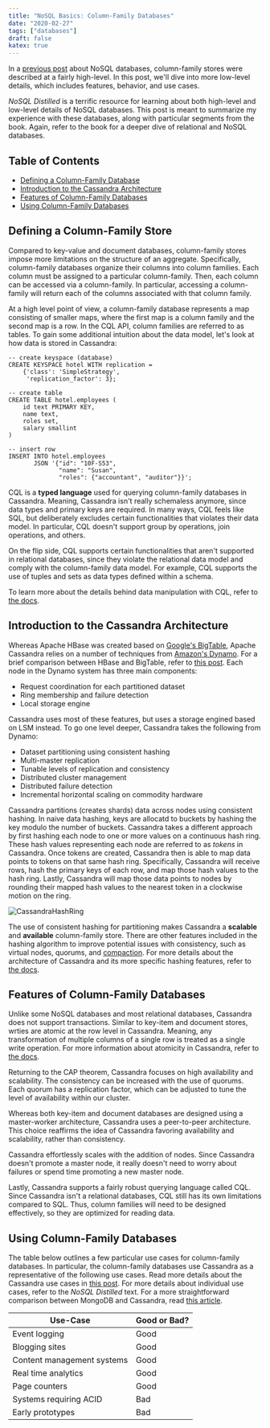 ```yaml
---
title: "NoSQL Basics: Column-Family Databases"
date: "2020-02-27"
tags: ["databases"]
draft: false
katex: true
---
```


In a [previous post](/blog/nosql/) about NoSQL databases, column-family stores were described at a fairly high-level. In this post, we'll dive into more low-level details, which includes features, behavior, and use cases.

*NoSQL Distilled* is a terrific resource for learning about both high-level and low-level details of NoSQL databases. This post is meant to summarize my experience with these databases, along with particular segments from the book. Again, refer to the book for a deeper dive of relational and NoSQL databases.

## Table of Contents
- [Defining a Column-Family Database](#defining-a-column-family-store)
- [Introduction to the Cassandra Architecture](#introduction-to-the-cassandra-architecture)
- [Features of Column-Family Databases](#features-of-column-family-databases)
- [Using Column-Family Databases](#using-column-family-databases)

## Defining a Column-Family Store
Compared to key-value and document databases, column-family stores impose more limitations on the structure of an aggregate. Specifically, column-family databases organize their columns into column families. Each column must be assigned to a particular column-family. Then, each column can be accessed via a column-family. In particular, accessing a column-family will return each of the columns associated with that column family.

At a high level point of view, a column-family database represents a map consisting of smaller maps, where the first map is a column family and the second map is a row. In the CQL API, column families are referred to as tables. To gain some additional intuition about the data model, let's look at how data is stored in Cassandra:

```cql
-- create keyspace (database)
CREATE KEYSPACE hotel WITH replication =
    {'class': 'SimpleStrategy',
     'replication_factor': 3};

-- create table
CREATE TABLE hotel.employees (
    id text PRIMARY KEY,
    name text,
    roles set,
    salary smallint
)

-- insert row
INSERT INTO hotel.employees
       JSON '{"id": "10F-S53",
              "name": "Susan",
              "roles": {"accountant", "auditor"}}';
```

CQL is a **typed language** used for querying column-family databases in Cassandra. Meaning, Cassandra isn't really schemaless anymore, since data types and primary keys are required. In many ways, CQL feels like SQL, but deliberately excludes certain functionalities that violates their data model. In particular, CQL doesn't support group by operations, join operations, and others.

On the flip side, CQL supports certain functionalities that aren't supported in relational databases, since they violate the relational data model and comply with the column-family data model. For example, CQL supports the use of tuples and sets as data types defined within a schema.

To learn more about the details behind data manipulation with CQL, refer to [the docs](https://cassandra.apache.org/doc/latest/cql/dml.html).

## Introduction to the Cassandra Architecture
Whereas Apache HBase was created based on [Google's BigTable](https://static.googleusercontent.com/media/research.google.com/en//archive/bigtable-osdi06.pdf), Apache Cassandra relies on a number of techniques from [Amazon's Dynamo](https://www.allthingsdistributed.com/files/amazon-dynamo-sosp2007.pdf). For a brief comparison between HBase and BigTable, refer to [this post](https://stackoverflow.com/a/24860743/12777044). Each node in the Dynamo system has three main components:
- Request coordination for each partitioned dataset
- Ring membership and failure detection
- Local storage engine

Cassandra uses most of these features, but uses a storage engined based on LSM instead. To go one level deeper, Cassandra takes the following from Dynamo:
- Dataset partitioning using consistent hashing
- Multi-master replication
- Tunable levels of replication and consistency
- Distributed cluster management
- Distributed failure detection
- Incremental horizontal scaling on commodity hardware

Cassandra partitions (creates shards) data across nodes using consistent hashing. In naive data hashing, keys are allocatd to buckets by hashing the key modulo the number of buckets. Cassandra takes a different approach by first hashing each node to one or more values on a continuous hash ring. These hash values representing each node are referred to as *tokens* in Cassandra. Once tokens are created, Cassandra then is able to map data points to tokens on that same hash ring. Specifically, Cassandra will receive rows, hash the primary keys of each row, and map those hash values to the hash ring. Lastly, Cassandra will map those data points to nodes by rounding their mapped hash values to the nearest token in a clockwise motion on the ring.

![CassandraHashRing](../img/cassandrahash.svg)

The use of consistent hashing for partitioning makes Cassandra a **scalable** and **available** column-family store. There are other features included in the hashing algorithm to improve potential issues with consistency, such as virtual nodes, quorums, and [compaction](https://cassandra.apache.org/doc/latest/operating/compaction/index.html). For more details about the architecture of Cassandra and its more specific hashing features, refer to [the docs](https://cassandra.apache.org/doc/latest/architecture/dynamo.html).

## Features of Column-Family Databases
Unlike some NoSQL databases and most relational databases, Cassandra does not support transactions. Similar to key-item and document stores, wrties are atomic at the row level in Cassandra. Meaning, any transformation of multiple columns of a single row is treated as a single write operation. For more information about atomicity in Cassandra, refer to [the docs](https://docs.datastax.com/en/cassandra-oss/2.1/cassandra/dml/dml_atomicity_c.html).

Returning to the CAP theorem, Cassandra focuses on high availability and scalability. The consistency can be increased with the use of quorums. Each quorum has a replication factor, which can be adjusted to tune the level of availability within our cluster.

Whereas both key-item and document databases are designed using a master-worker architecture, Cassandra uses a peer-to-peer architecture. This choice reaffirms the idea of Cassandra favoring availability and scalability, rather than consistency.

Cassandra effortlessly scales with the addition of nodes. Since Cassandra doesn't promote a master node, it really doesn't need to worry about failures or spend time promoting a new master node.

Lastly, Cassandra supports a fairly robust querying language called CQL. Since Cassandra isn't a relational databases, CQL still has its own limitations compared to SQL. Thus, column families will need to be designed effectively, so they are optimized for reading data.

## Using Column-Family Databases
The table below outlines a few particular use cases for column-family databases. In particular, the column-family databases use Cassandra as a representative of the following use cases. Read more details about the Cassandra use cases in [this post](https://stackoverflow.com/a/30964048/12777044). For more details about individual use cases, refer to the *NoSQL Distilled* text. For a more straightforward comparison between MongoDB and Cassandra, read [this article](https://phoenixnap.com/kb/cassandra-vs-mongodb).

| Use-Case                   | Good or Bad? |
| -------------------------- | ------------ |
| Event logging              | Good         |
| Blogging sites             | Good         |
| Content management systems | Good         |
| Real time analytics        | Good         |
| Page counters              | Good         |
| Systems requiring ACID     | Bad          |
| Early prototypes           | Bad          |

